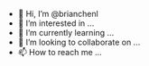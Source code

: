 - 👋 Hi, I’m @brianchenl
- 👀 I’m interested in ...
- 🌱 I’m currently learning ...
- 💞️ I’m looking to collaborate on ...
- 📫 How to reach me ...

<!---
brianchenl/brianchenl is a ✨ special ✨ repository because its `README.md` (this file) appears on your GitHub profile.
You can click the Preview link to take a look at your changes.
--->
